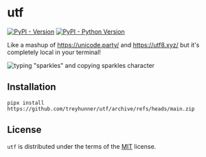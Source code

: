 # utf

[![PyPI - Version](https://img.shields.io/pypi/v/utf.svg)](https://pypi.org/project/utf)
[![PyPI - Python Version](https://img.shields.io/pypi/pyversions/utf.svg)](https://pypi.org/project/utf)

Like a mashup of https://unicode.party/ and https://utf8.xyz/ but it's completely local in your terminal!

![typing "sparkles" and copying sparkles character](https://raw.githubusercontent.com/treyhunner/utf/main/demo.gif)

## Installation

```console
pipx install https://github.com/treyhunner/utf/archive/refs/heads/main.zip
```

## License

`utf` is distributed under the terms of the [MIT](https://spdx.org/licenses/MIT.html) license.
